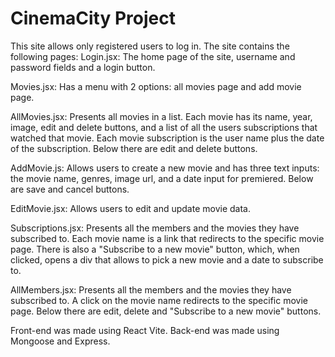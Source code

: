 # CinemaCity Project

This site allows only registered users to log in. 
The site contains the following pages: 
Login.jsx: The home page of the site, username and password fields and a login button.

Movies.jsx: Has a menu with 2 options: all movies page and add movie page.

AllMovies.jsx: Presents all movies in a list. Each movie has its name, year, image, edit and delete buttons, and a list of all the users subscriptions that watched that movie. Each movie subscription is the user name plus the date of the subscription. Below there are edit and delete buttons.

AddMovie.js: Allows users to create a new movie and has three text inputs: the movie name, genres, image url, and a date input for premiered. Below are save and cancel buttons.

EditMovie.jsx: Allows users to edit and update movie data.

Subscriptions.jsx: Presents all the members and the movies they have subscribed to. Each movie name is a link that redirects to the specific movie page. There is also a "Subscribe to a new movie" button, which, when clicked, opens a div that allows to pick a new movie and a date to subscribe to.

AllMembers.jsx: Presents all the members and the movies they have subscribed to. A click on the movie name redirects to the specific movie page. Below there are edit, delete and "Subscribe to a new movie" buttons.

Front-end was made using React Vite. 
Back-end was made using Mongoose and Express.
